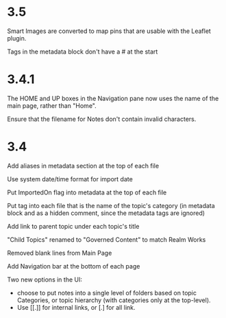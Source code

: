 # 3.5
Smart Images are converted to map pins that are usable with the Leaflet plugin.

Tags in the metadata block don't have a # at the start

# 3.4.1
The HOME and UP boxes in the Navigation pane now uses the name of the main page, rather than "Home".

Ensure that the filename for Notes don't contain invalid characters.

# 3.4

Add aliases in metadata section at the top of each file

Use system date/time format for import date

Put ImportedOn flag into metadata at the top of each file

Put tag into each file that is the name of the topic's category (in metadata block and as a hidden comment, since the metadata tags are ignored)

Add link to parent topic under each topic's title

"Child Topics" renamed to "Governed Content" to match Realm Works

Removed blank lines from Main Page 

Add Navigation bar at the bottom of each page

Two new options in the UI:
- choose to put notes into a single level of folders based on topic Categories, or topic hierarchy (with categories only at the top-level).
- Use \[\[.]] for internal links, or \[.] for all link.
